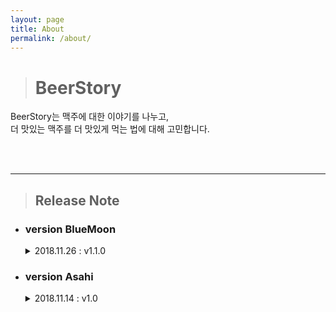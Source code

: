 ```yaml
---
layout: page
title: About
permalink: /about/
---
```




> # BeerStory

BeerStory는 맥주에 대한 이야기를 나누고,<br>더 맛있는 맥주를 더 맛있게 먹는 법에 대해 고민합니다.



<br/><br/>

---

> ## Release Note<a name='release'></a>

* ### version **BlueMoon**

    <details><summary style="outline:none;">2018.11.26 : v1.1.0</summary>
        <div style="padding-left: 15px">
        [주요기능]<br/>
        <div style="padding-left: 15px">
        - 좋아요 기능 추가<br/>
        - 댓글 기능 추가<br/>
        - 포스팅 노트 개행/더 보기 확장 기능 추가<br/>
        </div></div>
        <div style='border-bottom: 1px solid #d6d6d6; margin: 15px;'></div>
    </details>

* ### version **Asahi**


  <details><summary style="outline:none;">2018.11.14 : v1.0</summary>
      <div style="padding-left: 15px">
      <b>BeerStory released (<a href='https://beerstory.io' target='_blank'>https://beerstory.io</a>)</b><br/>
      [주요기능]<br/>
      <div style="padding-left: 15px">
      - 전체 시음노트 feed<br/>
      - 사용자/맥주별 시음노트 feed<br/>
      - 회원관리 : 회원가입/로그인/로그아웃<br/>
      - 포스팅 작성<br/>
      - 맥주 추가 및 수정<br/>
      </div></div>
      <div style='border-bottom: 1px solid #d6d6d6; margin: 15px;'></div>
  </details>